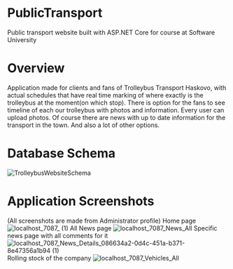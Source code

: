 # PublicTransport
 Public transport website built with ASP.NET Core for course at Software University
# Overview
 Application made for clients and fans of Trolleybus Transport Haskovo, with actual schedules that have real time marking of where exactly is the trolleybus at the moment(on which stop). There is option for the fans to see timeline of each our trolleybus with photos and information. Every user can upload photos. Of course there are news with up to date information for the transport in the town. And also a lot of other options.
# Database Schema
![TrolleybusWebsiteSchema](https://user-images.githubusercontent.com/81227461/163695794-d7d1bc56-0a95-43f2-8ec3-58b60b780a75.png)
# Application Screenshots
(All screenshots are made from Administrator profile)
Home page
![localhost_7087_ (1)](https://user-images.githubusercontent.com/81227461/163695976-daa45d4e-e028-4279-9ac7-90a543cb2e39.png)
All News page
![localhost_7087_News_All](https://user-images.githubusercontent.com/81227461/163695992-2be7fc78-b2ea-4de8-9ae6-a9a31a876630.png)
Specific news page with all comments for it
![localhost_7087_News_Details_086634a2-0d4c-451a-b371-8e47356a1b94 (1)](https://user-images.githubusercontent.com/81227461/163696005-771f3441-f57f-403d-91bb-1ed6baea31b8.png)
Rolling stock of the company
![localhost_7087_Vehicles_All](https://user-images.githubusercontent.com/81227461/163696040-388ac35c-dacb-4d46-9fbf-20f3d220c244.png)
